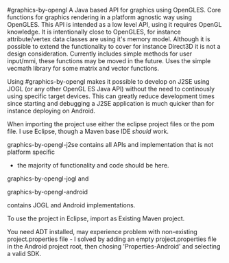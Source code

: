 #graphics-by-opengl
A Java based API for graphics using OpenGLES.
Core functions for graphics rendering in a platform agnostic way using OpenGLES.
This API is intended as a low level API, using it requires OpenGL knowledge.
It is intentionally close to OpenGLES, for instance attribute/vertex data classes are using it's memory model. 
Although it is possible to extend the functionality to cover for instance Direct3D it is not a design consideration.
Currently includes simple methods for user input/mmi, these functions may be moved in the future. 
Uses the simple vecmath library for some matrix and vector functions.

Using #graphics-by-opengl makes it possible to develop on J2SE using JOGL (or any other OpenGL ES Java API) without the need to continously using specific target devices.
This can greatly reduce development times since starting and debugging a J2SE application is much quicker than for instance deploying on Android.

When importing the project use either the eclipse project files or the pom file. I use Eclipse, though a Maven base IDE _should_ work.

graphics-by-opengl-j2se contains all APIs and implementation that is not platform specific
- the majority of functionality and code should be here.

graphics-by-opengl-jogl and

graphics-by-opengl-android

contains JOGL and Android implementations.

To use the project in Eclipse, import as Existing Maven project.

You need ADT installed, may experience problem with non-existing project.properties file - I solved by adding an empty project.properties file in the Android project root, then chosing 'Properties-Android' and selecting a valid SDK.



